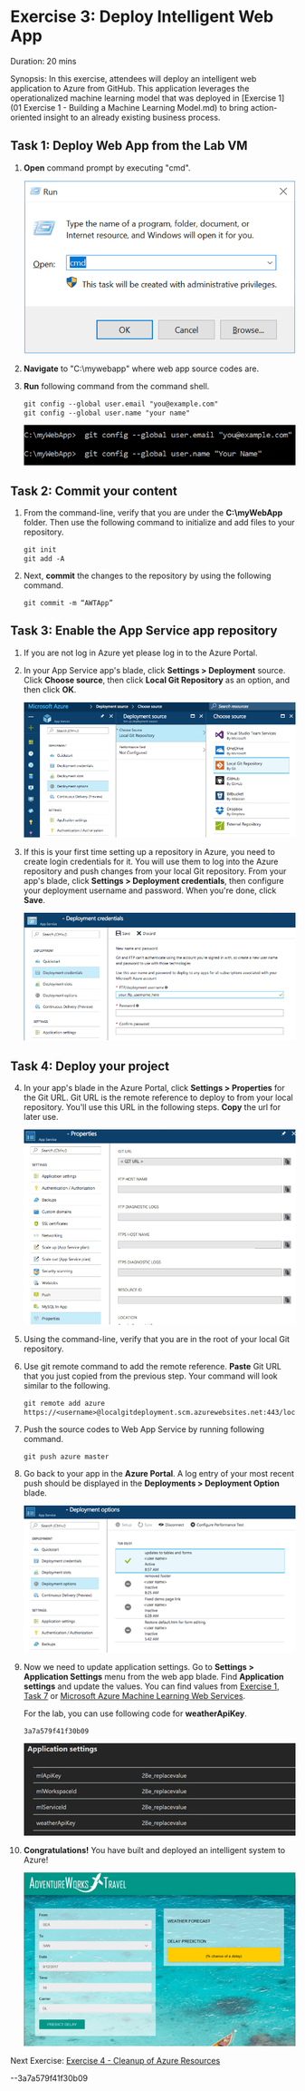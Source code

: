 # Exercise 3: Deploy Intelligent Web App

Duration: 20 mins

Synopsis: In this exercise, attendees will deploy an intelligent web application to Azure from GitHub. This application leverages the operationalized machine learning model that was deployed in [Exercise 1](01 Exercise 1 - Building a Machine Learning Model.md) to bring action-oriented insight to an already existing business process.

## Task 1: Deploy Web App from the Lab VM

1. **Open** command prompt by executing "cmd". 

    ![Screenshot](images/ex03.01.png)

2. **Navigate** to "C:\mywebapp" where web app source codes are.

3. **Run** following command from the command shell.

    ``` 
    git config --global user.email "you@example.com"
    git config --global user.name "your name"
    ```
    ![Screenshot](images/ex03.02.png)

## Task 2: Commit your content

1. From the command-line, verify that you are under the **C:\myWebApp** folder. Then use the following command to initialize and add files to your repository.

    ``` git
    git init
    git add -A
    ```
2. Next, **commit** the changes to the repository by using the following command.

    ``` git
    git commit -m “AWTApp”
    ```

## Task 3: Enable the App Service app repository

1. If you are not log in Azure yet please log in to the Azure Portal.

2. In your App Service app's blade, click **Settings > Deployment** source. Click **Choose source**, then click **Local Git Repository** as an option, and then click **OK**.

    ![Screenshot](images/ex03.03.png)

3. If this is your first time setting up a repository in Azure, you need to create login credentials for it. You will use them to log into the Azure repository and push changes from your local Git repository. From your app's blade, click **Settings > Deployment credentials**, then configure your deployment username and password. When you're done, click **Save**.

    ![Screenshot](images/ex03.04.png)

## Task 4: Deploy your project
4. In your app's blade in the Azure Portal, click **Settings > Properties** for the Git URL. Git URL is the remote reference to deploy to from your local repository. You'll use this URL in the following steps. **Copy** the url for later use.

    ![Screenshot](images/ex03.05.png)

5. Using the command-line, verify that you are in the root of your local Git repository.

6. Use git remote command to add the remote reference. **Paste** Git URL that you just copied from the previous step. Your command will look similar to the following.

    ``` git
    git remote add azure https://<username>@localgitdeployment.scm.azurewebsites.net:443/localgitdeployment.git
    ```

7. Push the source codes to Web App Service by running following command.

    ``` git
    git push azure master
    ```

8. Go back to your app in the **Azure Portal**. A log entry of your most recent push should be displayed in the **Deployments > Deployment Option** blade.

    ![Screenshot](images/ex03.06.png)

9. Now we need to update application settings. Go to **Settings > Application Settings** menu from the web app blade. Find **Application settings** and update the values. You can find values from [Exercise 1, Task 7](https://github.com/xlegend1024/CortanaIntelligenceSuiteWorkshopManual2Hrlong/blob/master/01%20Exercise%201%20-%20Building%20a%20Machine%20Learning%20Model.md#task-7-deploy-web-service-and-note-api-information) or [Microsoft Azure Machine Learning Web Services](https://services.azureml.net).

    For the lab, you can use following code for **weatherApiKey**.

    ```
    3a7a579f41f30b09
    ```

    ![Screenshot](images/ex03.07.png)

10. **Congratulations!** You have built and deployed an intelligent system to Azure!

    ![Screenshot](images/ex03.08.png)

Next Exercise: [Exercise 4 - Cleanup of Azure Resources](https://github.com/xlegend1024/CortanaIntelligenceSuiteWorkshopManual2Hrlong/blob/master/04%20Exercise%204%20-%20Cleanup%20of%20Azure%20Resources.md)


--3a7a579f41f30b09
